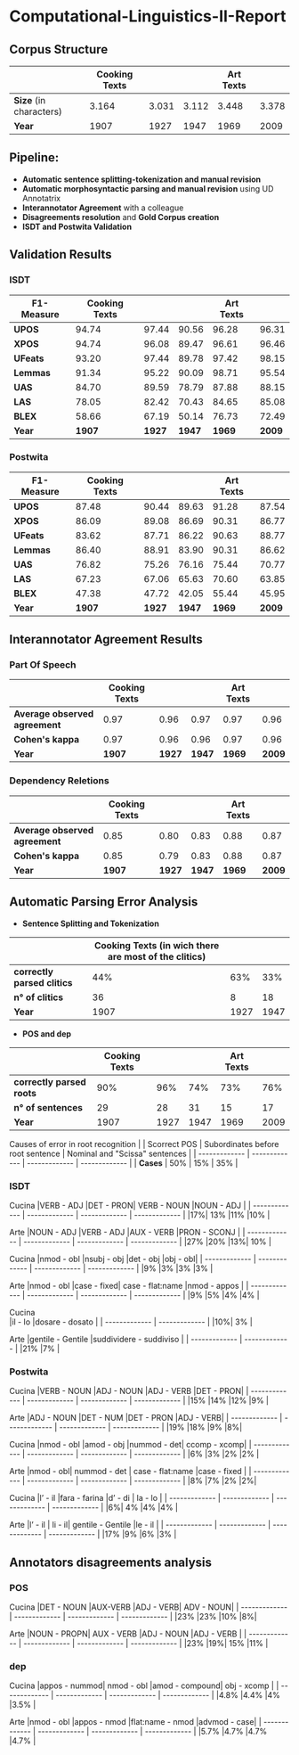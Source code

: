 # Computational-Linguistics-II-Report

## Corpus Structure

|  | Cooking Texts |  |  | Art Texts |  |
| ------------- | ------------- | ------------- | ------------- | ------------- | ------------- |
| **Size** (in characters) | 3.164  | 3.031  | 3.112  | 3.448 | 3.378  |
| **Year**  | 1907  | 1927  | 1947  | 1969  | 2009  |


## Pipeline:
- **Automatic sentence splitting-tokenization and manual revision**
- **Automatic morphosyntactic parsing and manual revision** using UD Annotatrix
- **Interannotator Agreement** with a colleague
- **Disagreements resolution** and **Gold Corpus creation**
- **ISDT and Postwita Validation**

## Validation Results

### ISDT
| F1-Measure | Cooking Texts |  |  | Art Texts |  |
| ------------- | ------------- | ------------- | ------------- | ------------- | ------------- |
| **UPOS** | 94.74  | 97.44  | 90.56  | 96.28 | 96.31  |
| **XPOS**  | 94.74  | 96.08 | 89.47  | 96.61  | 96.46  |
| **UFeats**  | 93.20 |97.44 |89.78   | 97.42| 98.15  |
| **Lemmas**  | 91.34 |95.22 |90.09  | 98.71| 95.54   |
| **UAS**  | 84.70 |89.59 |78.79  | 87.88 |88.15  |
| **LAS**  | 78.05| 82.42 |70.43 | 84.65 | 85.08  |
| **BLEX**  | 58.66 |67.19 |50.14  |76.73 |72.49 |
| **Year**  | **1907**  | **1927**  | **1947**  | **1969**  | **2009**  |
### Postwita
| F1-Measure | Cooking Texts |  |  | Art Texts |  |
| ------------- | ------------- | ------------- | ------------- | ------------- | ------------- |
| **UPOS** | 87.48 |90.44 |89.63  | 91.28 |87.54  |
| **XPOS**  | 86.09| 89.08| 86.69   | 90.31 |86.77  |
| **UFeats**  | 83.62| 87.71 |86.22 | 90.63 |88.77 |
| **Lemmas**  | 86.40 |88.91 |83.90 | 90.31 |86.62 |
| **UAS**  | 76.82 |75.26 |76.16 |75.44 |70.77 |
| **LAS**  | 67.23| 67.06| 65.63 | 70.60 |63.85 |
| **BLEX**  | 47.38 |47.72 |42.05 |55.44 |45.95 |
| **Year**  | **1907**  | **1927**  | **1947**  | **1969**  | **2009**  |
## Interannotator Agreement Results

### Part Of Speech
|  | Cooking Texts |  |  | Art Texts |  |
| ------------- | ------------- | ------------- | ------------- | ------------- | ------------- |
| **Average observed agreement** | 0.97  | 0.96  | 0.97  | 0.97 | 0.96  |
| **Cohen's kappa**  | 0.97  | 0.96  | 0.96  | 0.97  | 0.96  |
| **Year**  | **1907**  | **1927**  | **1947**  | **1969**  | **2009**  |

### Dependency Reletions
|  | Cooking Texts |  |  | Art Texts |  |
| ------------- | ------------- | ------------- | ------------- | ------------- | ------------- |
| **Average observed agreement** | 0.85  | 0.80  | 0.83  | 0.88  | 0.87  |
| **Cohen's kappa**  | 0.85  | 0.79  | 0.83  | 0.88  | 0.87  |
| **Year**  | **1907**  | **1927**  | **1947**  | **1969**  | **2009**  |

## Automatic Parsing Error Analysis

- **Sentence Splitting and Tokenization**

|  | Cooking Texts (in wich there are most of the clitics) |  |  |
| ------------- | ------------- | ------------- | ------------- |
| **correctly parsed clitics** | 44%  | 63%  | 33%  |
| **n° of clitics**  | 36 | 8  | 18 |
| **Year**  | 1907  | 1927  | 1947  |

- **POS and dep**

|  | Cooking Texts |  |  | Art Texts |  |
| ------------- | ------------- | ------------- | ------------- | ------------- | ------------- |
| **correctly parsed roots** | 90% | 96%  |74%  | 73% | 76%  |
| **n° of sentences**  | 29  | 28  | 31  | 15  | 17  |
| **Year**  | 1907  | 1927  | 1947  | 1969  | 2009  |

Causes of error in root recognition
|  | Scorrect POS | Subordinates before root sentence | Nominal and "Scissa" sentences |
| ------------- | ------------- | ------------- | ------------- |
| **Cases** | 50%  | 15%  | 35%  |

### ISDT


Cucina 
|VERB - ADJ |DET - PRON| VERB - NOUN |NOUN - ADJ |
| ------------- | ------------- | ------------- | ------------- |
|17%| 13% |11% |10% |

Arte 
|NOUN - ADJ  |VERB - ADJ |AUX - VERB |PRON - SCONJ |
| ------------- | ------------- | ------------- | ------------- |
|27% |20% |13%| 10% |

Cucina
|nmod - obl |nsubj - obj |det - obj |obj - obl|
| ------------- | ------------- | ------------- | ------------- |
|9% |3% |3% |3% |

Arte 
|nmod - obl |case - fixed| case - flat:name |nmod - appos  |
| ------------- | ------------- | ------------- | ------------- |
|9% |5% |4% |4% |

Cucina  
|il - lo |dosare - dosato |
| ------------- | ------------- |
|10%| 3% |

Arte
|gentile - Gentile |suddividere - suddiviso |
| ------------- | ------------- |
|21% |7% |

### Postwita
Cucina
|VERB - NOUN |ADJ - NOUN |ADJ - VERB |DET - PRON|
| ------------- | ------------- | ------------- | ------------- |
|15% |14% |12% |9% |

Arte
|ADJ - NOUN |DET - NUM |DET - PRON |ADJ - VERB|
| ------------- | ------------- | ------------- | ------------- |
|19% |18% |9% |8%|

Cucina
|nmod - obl |amod - obj |nummod  - det|  ccomp - xcomp|
| ------------- | ------------- | ------------- | ------------- |
|6% |3% |2% |2% |

Arte 
|nmod - obl| nummod - det | case - flat:name |case - fixed |
| ------------- | ------------- | ------------- | ------------- |
|8% |7% |2% |2%|

Cucina
|l’ - il |fara - farina |d’ - di | la - lo |
| ------------- | ------------- | ------------- | ------------- |
|6%| 4% |4% |4% |

Arte
|l’ - il | li - il| gentile - Gentile |le - il |
| ------------- | ------------- | ------------- | ------------- |
|17% |9% |6% |3% |


## Annotators disagreements analysis
### POS
Cucina
|DET - NOUN |AUX-VERB |ADJ - VERB| ADV - NOUN|
| ------------- | ------------- | ------------- | ------------- |
|23% |23% |10% |8%|

Arte
|NOUN - PROPN| AUX - VERB |ADJ - NOUN |ADJ - VERB |
| ------------- | ------------- | ------------- | ------------- |
|23% |19%| 15% |11% |

### dep
Cucina
|appos - nummod| nmod - obl |amod - compound| obj - xcomp |
| ------------- | ------------- | ------------- | ------------- |
|4.8% |4.4% |4% |3.5% |

Arte
|nmod - obl |appos - nmod |flat:name - nmod |advmod - case|
| ------------- | ------------- | ------------- | ------------- |
|5.7% |4.7% |4.7% |4.7% |
